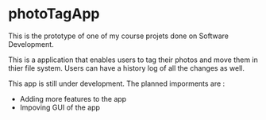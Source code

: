 # photoTagApp

This is the prototype of one of my course projets done on Software Development. 

This is a application that enables users to tag their photos and move them in thier file system. Users can have a history log of all the changes as well.

This app is still under development. The planned imporments are :

* Adding more features to the app
* Impoving GUI of the app

